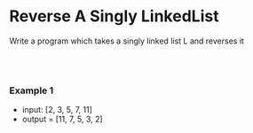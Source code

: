 # Reverse A Singly LinkedList

Write a program which takes a singly linked list L and reverses it 


<br><br>

### Example 1
- input: [2, 3, 5, 7, 11]  
- output = [11, 7, 5, 3, 2]   

